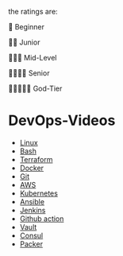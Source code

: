 the ratings are:

🌟 Beginner

🌟🌟 Junior

🌟🌟🌟 Mid-Level

🌟🌟🌟🌟 Senior

🌟🌟🌟🌟🌟 God-Tier 

# DevOps-Videos

- [Linux](topics/linux.md)
- [Bash](topics/Bash.md)
- [Terraform](topics/Terraform.md)
- [Docker](topics/Docker.md)
- [Git](topics/Git.md)
- [AWS](topics/AWS.md)
- [Kubernetes](topics/kubernetes.md)
- [Ansible](topics/Ansible.md)
- [Jenkins](topics/Jenkins.md)
- [Github action](topics/Github-action.md)
- [Vault](topics/Vault.md)
- [Consul](topics/Consul.md)
- [Packer](topics/packer.md)


